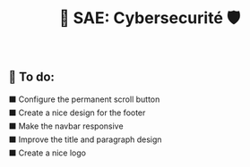 <h1 align="center">🔐 SAE: Cybersecurité 🛡️<br></h1> 
<!--Add a screenshot-->
<br />



## 📜 To do:
⬛ Configure the permanent scroll button<br />
⬛ Create a nice design for the footer<br />
⬛ Make the navbar responsive<br />
⬛ Improve the title and paragraph design<br />
⬛ Create a nice logo<br />
<br />

